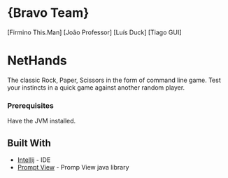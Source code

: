 # {Bravo Team}
[Firmino This.Man]
[João Professor]
[Luís Duck]
[Tiago GUI]

# NetHands

The classic Rock, Paper, Scissors in the form of command line game. Test your instincts in a quick game against another random player.


### Prerequisites

Have the JVM installed.


## Built With

* [Intellij](https://www.jetbrains.com/idea/) - IDE
* [Prompt View](https://github.com/academia-de-codigo/prompt-view) - Promp View java library
